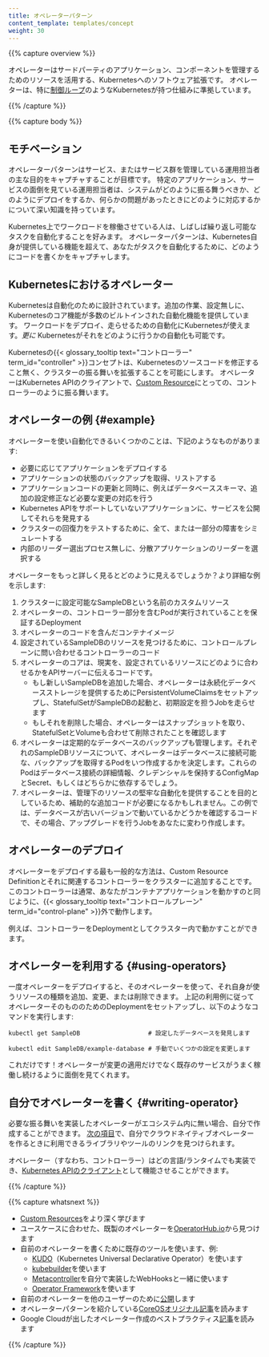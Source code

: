 ```yaml
---
title: オペレーターパターン
content_template: templates/concept
weight: 30
---
```


{{% capture overview %}}

オペレーターはサードパーティのアプリケーション、コンポーネントを管理するためのリソースを活用する、Kubernetesへのソフトウェア拡張です。
オペレーターは、特に[制御ループ](/docs/concepts/#kubernetes-control-plane)のようなKubernetesが持つ仕組みに準拠しています。

{{% /capture %}}

{{% capture body %}}

## モチベーション

オペレーターパターンはサービス、またはサービス群を管理している運用担当者の主な目的をキャプチャすることが目標です。
特定のアプリケーション、サービスの面倒を見ている運用担当者は、システムがどのように振る舞うべきか、どのようにデプロイをするか、何らかの問題があったときにどのように対応するかについて深い知識を持っています。

Kubernetes上でワークロードを稼働させている人は、しばしば繰り返し可能なタスクを自動化することを好みます。
オペレーターパターンは、Kubernetes自身が提供している機能を超えて、あなたがタスクを自動化するために、どのようにコードを書くかをキャプチャします。

## Kubernetesにおけるオペレーター

Kubernetesは自動化のために設計されています。追加の作業、設定無しに、Kubernetesのコア機能が多数のビルトインされた自動化機能を提供しています。
ワークロードをデプロイ、走らせるための自動化にKubernetesが使えます。*更に* Kubernetesがそれをどのように行うかの自動化も可能です。

Kubernetesの{{< glossary_tooltip text="コントローラー" term_id="controller" >}}コンセプトは、Kubernetesのソースコードを修正すること無く、クラスターの振る舞いを拡張することを可能にします。
オペレーターはKubernetes APIのクライアントで、[Custom Resource](/docs/concepts/api-extension/custom-resources/)にとっての、コントローラーのように振る舞います。

## オペレーターの例 {#example}

オペレーターを使い自動化できるいくつかのことは、下記のようなものがあります:

* 必要に応じてアプリケーションをデプロイする
* アプリケーションの状態のバックアップを取得、リストアする
* アプリケーションコードの更新と同時に、例えばデータベーススキーマ、追加の設定修正など必要な変更の対応を行う
* Kubernetes APIをサポートしていないアプリケーションに、サービスを公開してそれらを発見する
* クラスターの回復力をテストするために、全て、または一部分の障害をシミュレートする
* 内部のリーダー選出プロセス無しに、分散アプリケーションのリーダーを選択する

オペレーターをもっと詳しく見るとどのように見えるでしょうか？より詳細な例を示します:

1. クラスターに設定可能なSampleDBという名前のカスタムリソース
2. オペレーターの、コントローラー部分を含むPodが実行されていることを保証するDeployment
3. オペレーターのコードを含んだコンテナイメージ
4. 設定されているSampleDBのリソースを見つけるために、コントロールプレーンに問い合わせるコントローラーのコード
5. オペレーターのコアは、現実を、設定されているリソースにどのように合わせるかをAPIサーバーに伝えるコードです。
   * もし新しいSampleDBを追加した場合、オペレーターは永続化データベースストレージを提供するためにPersistentVolumeClaimsをセットアップし、StatefulSetがSampleDBの起動と、初期設定を担うJobを走らせます
   * もしそれを削除した場合、オペレーターはスナップショットを取り、StatefulSetとVolumeも合わせて削除されたことを確認します
6. オペレーターは定期的なデータベースのバックアップも管理します。それぞれのSampleDBリソースについて、オペレーターはデータベースに接続可能な、バックアップを取得するPodをいつ作成するかを決定します。これらのPodはデータベース接続の詳細情報、クレデンシャルを保持するConfigMapとSecret、もしくはどちらかに依存するでしょう。
7. オペレーターは、管理下のリソースの堅牢な自動化を提供することを目的としているため、補助的な追加コードが必要になるかもしれません。この例では、データベースが古いバージョンで動いているかどうかを確認するコードで、その場合、アップグレードを行うJobをあなたに変わり作成します。

## オペレーターのデプロイ

オペレーターをデプロイする最も一般的な方法は、Custom Resource Definitionとそれに関連するコントローラーをクラスターに追加することです。
このコントローラーは通常、あなたがコンテナアプリケーションを動かすのと同じように、{{< glossary_tooltip text="コントロールプレーン" term_id="control-plane" >}}外で動作します。

例えば、コントローラーをDeploymentとしてクラスター内で動かすことができます。

## オペレーターを利用する {#using-operators}

一度オペレーターをデプロイすると、そのオペレーターを使って、それ自身が使うリソースの種類を追加、変更、または削除できます。
上記の利用例に従ってオペレーターそのもののためのDeploymentをセットアップし、以下のようなコマンドを実行します:

```shell
kubectl get SampleDB                   # 設定したデータベースを発見します

kubectl edit SampleDB/example-database # 手動でいくつかの設定を変更します
```

これだけです！オペレーターが変更の適用だけでなく既存のサービスがうまく稼働し続けるように面倒を見てくれます。

## 自分でオペレーターを書く {#writing-operator}

必要な振る舞いを実装したオペレーターがエコシステム内に無い場合、自分で作成することができます。
[次の項目](#what-s-next)で、自分でクラウドネイティブオペレーターを作るときに利用できるライブラリやツールのリンクを見つけられます。

オペレーター（すなわち、コントローラー）はどの言語/ランタイムでも実装でき、[Kubernetes APIのクライアント](/docs/reference/using-api/client-libraries/)として機能させることができます。

{{% /capture %}}

{{% capture whatsnext %}}

* [Custom Resources](/docs/concepts/extend-kubernetes/api-extension/custom-resources/)をより深く学びます
* ユースケースに合わせた、既製のオペレーターを[OperatorHub.io](https://operatorhub.io/)から見つけます
* 自前のオペレーターを書くために既存のツールを使います、例:
  * [KUDO](https://kudo.dev/)（Kubernetes Universal Declarative Operator）を使います
  * [kubebuilder](https://book.kubebuilder.io/)を使います
  * [Metacontroller](https://metacontroller.app/)を自分で実装したWebHooksと一緒に使います
  * [Operator Framework](https://github.com/operator-framework/getting-started)を使います
* 自前のオペレーターを他のユーザーのために[公開](https://operatorhub.io/)します
* オペレーターパターンを紹介している[CoreOSオリジナル記事](https://coreos.com/blog/introducing-operators.html)を読みます
* Google Cloudが出したオペレーター作成のベストプラクティス[記事](https://cloud.google.com/blog/products/containers-kubernetes/best-practices-for-building-kubernetes-operators-and-stateful-apps)を読みます

{{% /capture %}}
